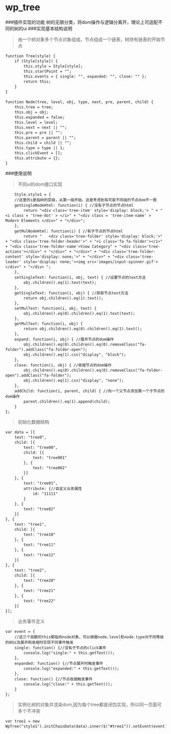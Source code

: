 # wp_tree
###插件实现的功能
树的无限分类，将dom操作与逻辑分离开，理论上可适配不同的树的ui
###实现基本结构说明
>由一个树对象多个节点对象组成，节点组成一个链表，树持有链表的开始节点

    function Tree(style) {
        if (Style[style]) {
            this.style = Style[style];
            this.startPoint = "";
            this.events = { single: "", expanded: "", close: "" };
            return this;
        }
    }

    function Node(tree, level, obj, type, next, pre, parent, child) {
        this.tree = tree;
        this.obj = obj;
        this.expanded = false;
        this.level = level;
        this.next = next || "";
        this.pre = pre || "";
        this.parent = parent || "";
        this.child = child || "";
        this.type = type || 1;
        this.clickEvent = [];
        this.attribute = {};
    }


###使用说明
>不同ui的dom接口实现

        Style.style1 = {
        //这里的i是指树的层级，从第一级开始，这是考虑到有可能不同级的节点dom不一致
        getSingleNodeHtml: function(i) { //没有子节点的节点html
            return "<div class='tree-item' style='display: block;'> " + "<i class = 'tree-dot' > </i>" + "<div class = 'tree-item-name' > Modern Elements </div>" + "</div>";
        },
        getMulNodeHtml: function(i) { //有子节点的节点html
            return "   <div class='tree-folder' style='display: block;'>" + "<div class='tree-folder-header'>" + "<i class='fa fa-folder'></i>" + "<div class='tree-folder-name'>View Category" + "<div class='tree-actions'></div>" + "</div>" + "</div>" + "<div class='tree-folder-content' style='display: none;'>" + "</div>" + "<div class='tree-loader' style='display: none;'><img src='images/input-spinner.gif'></div>" + "</div> ";
        },
        setSingleText: function(i, obj, text) { //设置节点的text方法
            obj.children().eq(1).text(text);
        },
        getSingleText: function(i, obj) { //获取节点text方法
            return obj.children().eq(1).text();
        },
        setMulText: function(i, obj, text) {
            obj.children().eq(0).children().eq(1).text(text);
        },
        getMulText: function(i, obj) {
            return obj.children().eq(0).children().eq(1).text();
        },
        expand: function(i, obj) { //展开节点的dom操作
            obj.children().eq(0).children().eq(0).removeClass("fa-folder").addClass("fa-folder-open");
            obj.children().eq(1).css("display", "block");
        },
        close: function(i, obj) { //收缩节点的dom操作
            obj.children().eq(0).children().eq(0).removeClass("fa-folder-open").addClass("fa-folder");
            obj.children().eq(1).css("display", "none");
        },
        addChild: function(i, parent, child) { //向一个父节点添加第一个子节点的dom操作
            parent.children().eq(1).append(child);
        }
    };
>初始化数据结构

    var data = [{
        text: "tree0",
        child: [{
            text: "tree00",
            child: [{
                text: "tree001"
            }, {
                text: "tree002"
            }]
        }, {
            text: "tree01",
            attribute: {//自定义业务属性
                id: "11111"
            }
        }, {
            text: "tree02"
        }]
    }, {
        text: "tree1",
        child: [{
            text: "tree10"
        }, {
            text: "tree11"
        }, {
            text: "tree12"
        }]
    }, {
        text: "tree2",
        child: [{
            text: "tree20"
        }, {
            text: "tree21"
        }, {
            text: "tree22"
        }]
    }];
    
>业务事件定义

    var event = {
        //这三个函数的this都指向node对象，可以根据node.level和node.type对不同等级的树以及展开和收缩时实现不同事件触发
        single: function() {//没有子节点的click事件
            console.log("single:" + this.getText());
        },
        expanded: function() {//节点展开时触发事件
            console.log("expanded:" + this.getText());
        },
        close: function() {//节点收缩触发事件
            console.log("close:" + this.getText());
        }
    }; 
    
>实例化树的对象并渲染dom,因为每个tree都是闭包实现，所以同一页面可多个不冲突

    var tree1 = new WpTree("style1").initChainData(data).inner($("#tree1")).setEvent(event);
    
  
